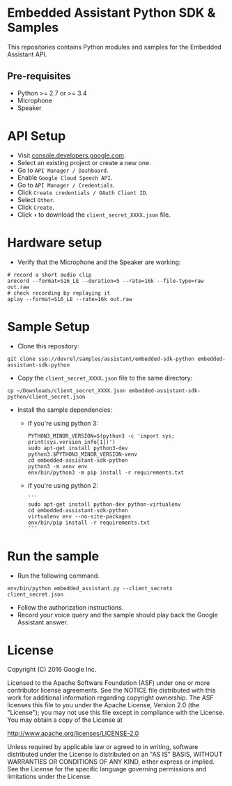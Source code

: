 Embedded Assistant Python SDK & Samples
=======================================

This repositories contains Python modules and samples for the Embedded Assistant
API.

Pre-requisites
--------------

- Python >= 2.7 or >= 3.4
- Microphone
- Speaker

API Setup
=========

- Visit [console.developers.google.com](console.developers.google.com).
- Select an existing project or create a new one.
- Go to `API Manager / Dashboard`.
- Enable `Google Cloud Speech API`.
- Go to `API Manager / Credentials`.
- Click `Create credentials / OAuth Client ID`.
- Select `Other`.
- Click `Create`.
- Click `⬇` to download the `client_secret_XXXX.json` file.

Hardware setup
==============

- Verify that the Microphone and the Speaker are working:
```
# record a short audio clip
arecord --format=S16_LE --duration=5 --rate=16k --file-type=raw out.raw
# check recording by replaying it
aplay --format=S16_LE --rate=16k out.raw
```

Sample Setup
============

- Clone this repository:

```
git clone sso://devrel/samples/assistant/embedded-sdk-python embedded-assistant-sdk-python
```

- Copy the `client_secret_XXXX.json` file to the same directory:

```
cp ~/Downloads/client_secret_XXXX.json embedded-assistant-sdk-python/client_secret.json
```

- Install the sample dependencies:
    - If you're using python 3:

        ```
        PYTHON3_MINOR_VERSION=$(python3 -c 'import sys; print(sys.version_info[1])')
        sudo apt-get install python3-dev python3.$PYTHON3_MINOR_VERSION-venv
        cd embedded-assistant-sdk-python
        python3 -m venv env
        env/bin/python3 -m pip install -r requirements.txt
        ```

  - If you're using python 2:

        ```
        sudo apt-get install python-dev python-virtualenv
        cd embedded-assistant-sdk-python
        virtualenv env --no-site-packages
        env/bin/pip install -r requirements.txt
        ```

Run the sample
==============

- Run the following command.
```
env/bin/python embedded_assistant.py --client_secrets client_secret.json
```
- Follow the authorization instructions.
- Record your voice query and the sample should play back the Google
  Assistant answer.

License
=======

Copyright (C) 2016 Google Inc.

Licensed to the Apache Software Foundation (ASF) under one or more contributor
license agreements.  See the NOTICE file distributed with this work for
additional information regarding copyright ownership.  The ASF licenses this
file to you under the Apache License, Version 2.0 (the "License"); you may not
use this file except in compliance with the License.  You may obtain a copy of
the License at

  http://www.apache.org/licenses/LICENSE-2.0

Unless required by applicable law or agreed to in writing, software
distributed under the License is distributed on an "AS IS" BASIS, WITHOUT
WARRANTIES OR CONDITIONS OF ANY KIND, either express or implied.  See the
License for the specific language governing permissions and limitations under
the License.
